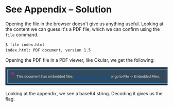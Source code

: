 # See Appendix – Solution

Opening the file in the browser doesn't give us anything useful. Looking at the content we can guess it's a PDF file, which we can confirm using the `file` command.

```bash
$ file index.html
index.html: PDF document, version 1.5
```

Opening the PDF file in a PDF viewer, like Okular, we get the following:

![message](./message.png)

Looking at the appendix, we see a base64 string. Decoding it gives us the flag.
